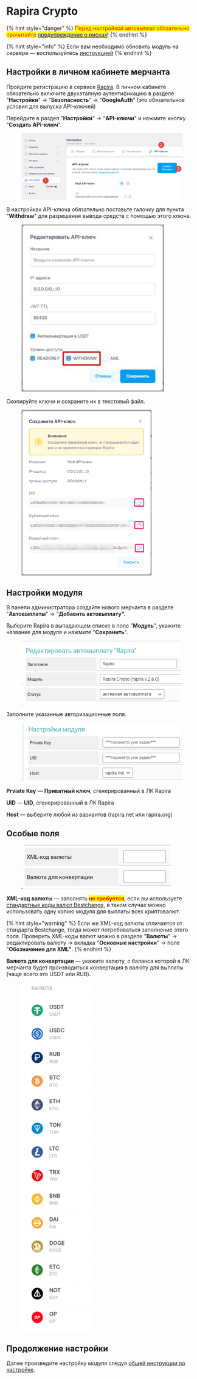 # Rapira Crypto



{% hint style="danger" %}
<mark style="color:red;">Перед настройкой автовыплат обязательно прочитайте</mark> [<mark style="color:blue;">предупреждение о рисках</mark>](https://premium.gitbook.io/main/osnovnye-nastroiki/merchanty-i-avtovyplaty/avtovyplaty/preduprezhdenie-o-riskakh)<mark style="color:blue;">!</mark>
{% endhint %}

{% hint style="info" %}
Если вам необходимо обновить модуль на сервере — воспользуйтесь [инструкцией](https://premium.gitbook.io/rukovodstvo-polzovatelya/osnovnye-nastroiki/faq/kak-obnovit-faily-na-servere#moduli-avtovyplat)
{% endhint %}

## Настройки в личном кабинете мерчанта <a href="#nastroiki-v-lichnom-kabinete-merchanta" id="nastroiki-v-lichnom-kabinete-merchanta"></a>

Пройдите регистрацию в сервисе [Rapira](https://rapira.net/). В личном кабинете обязательно включите двухэтапную аутентификацию в разделе "**Настройки**" → "**Безопасность**" → "**GoogleAuth**" (это обязательное условия для выпуска API-ключей)

Перейдите в раздел "**Настройки**" → "**API-ключи**" и нажмите кнопку "**Создать API-ключ**".

<figure><img src="../../../.gitbook/assets/image (1844).png" alt=""><figcaption></figcaption></figure>

В настройках API-ключа обязательно поставьте галочку для пункта "**Withdraw**" для разрешения вывода средств с помощью этого ключа.

<figure><img src="../../../.gitbook/assets/image (1887).png" alt="" width="375"><figcaption></figcaption></figure>

Скопируйте ключи и сохраните их в текстовый файл.

<figure><img src="../../../.gitbook/assets/image (1849).png" alt="" width="342"><figcaption></figcaption></figure>

## Настройки модуля <a href="#nastroiki-modulya" id="nastroiki-modulya"></a>

В панели администратора создайте нового мерчанта в разделе "**Автовыплаты**" -> "**Добавить автовыплату".**

Выберите Rapira в выпадающем списке в поле "**Модуль**", укажите название для модуля и нажмите "**Сохранить**".

<figure><img src="../../../.gitbook/assets/image (1842).png" alt="" width="419"><figcaption></figcaption></figure>

Заполните указанные авторизационные поля.

<figure><img src="../../../.gitbook/assets/image (1840).png" alt="" width="422"><figcaption></figcaption></figure>

**Prviate Key** — **Приватный ключ**, сгенерированный в ЛК Rapira

**UID** — **UID**, сгенерированный в ЛК Rapira

**Host** — выберите любой из вариантов (rapira.net или rapira.org)

## Особые поля

<figure><img src="../../../.gitbook/assets/image (1843).png" alt=""><figcaption></figcaption></figure>

**XML-код валюты** — заполнять <mark style="color:red;">**не требуется**</mark>, если вы используете [стандартные коды валют Bestchange](https://www.bestchange.ru/wiki/rates.html), в таком случае можно использовать одну копию модуля для выплаты всех криптовалют.

{% hint style="warning" %}
Если же XML-код валюты отличается от стандарта Bestchange, тогда может потребоваться заполнение этого поля. Проверить XML-коды валют можно в разделе "**Валюты**" → редактировать валюту → вкладка "**Основные настройки**" → поле "**Обозначение для XML"**.
{% endhint %}

**Валюта для конвертации** — укажите валюту, с баланса которой в ЛК мерчанта будет производиться конвертация в валюту для выплаты (чаще всего это USDT или RUB).

<figure><img src="../../../.gitbook/assets/image (1851).png" alt="" width="191"><figcaption></figcaption></figure>

## Продолжение настройки

Далее произведите настройку модуля следуя [общей инструкции по настройке](https://premium.gitbook.io/rukovodstvo-polzovatelya/osnovnye-nastroiki/merchanty-i-avtovyplaty/avtovyplaty/obshie-nastroiki-merchantov-avtovyplat).
